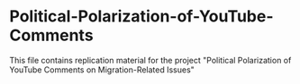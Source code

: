 # Political-Polarization-of-YouTube-Comments

This file contains replication material for the project "Political Polarization of YouTube Comments on Migration-Related Issues"
